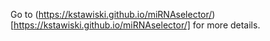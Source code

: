 Go to (https://kstawiski.github.io/miRNAselector/)[https://kstawiski.github.io/miRNAselector/] for more details.
